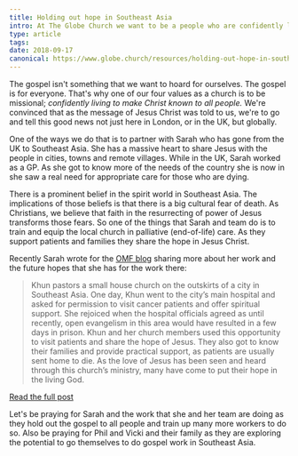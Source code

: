 ```yaml
---
title: Holding out hope in Southeast Asia
intro: At The Globe Church we want to be a people who are confidently living to make Christ known to all people, and we long to be a church committed to doing that globally…
type: article
tags:
date: 2018-09-17
canonical: https://www.globe.church/resources/holding-out-hope-in-southeast-asia
---
```


The gospel isn't something that we want to hoard for ourselves. The gospel is for everyone. That's why one of our four values as a church is to be missional; _confidently living to make Christ known to all people._ We're convinced that as the message of Jesus Christ was told to us, we're to go and tell this good news not just here in London, or in the UK, but globally.

One of the ways we do that is to partner with Sarah who has gone from the UK to Southeast Asia. She has a massive heart to share Jesus with the people in cities, towns and remote villages. While in the UK, Sarah worked as a GP. As she got to know more of the needs of the country she is now in she saw a real need for appropriate care for those who are dying.

There is a prominent belief in the spirit world in Southeast Asia. The implications of those beliefs is that there is a big cultural fear of death. As Christians, we believe that faith in the resurrecting of power of Jesus transforms those fears. So one of the things that Sarah and team do is to train and equip the local church in palliative (end-of-life) care. As they support patients and families they share the hope in Jesus Christ.

Recently Sarah wrote for the [OMF blog](https://omf.org/blog/2018/09/14/bringing-gospel-hope-through-palliative-care/) sharing more about her work and the future hopes that she has for the work there:

> Khun pastors a small house church on the outskirts of a city in Southeast Asia. One day, Khun went to the city’s main hospital and asked for permission to visit cancer patients and offer spiritual support. She rejoiced when the hospital officials agreed as until recently, open evangelism in this area would have resulted in a few days in prison. Khun and her church members used this opportunity to visit patients and share the hope of Jesus. They also got to know their families and provide practical support, as patients are usually sent home to die. As the love of Jesus has been seen and heard through this church’s ministry, many have come to put their hope in the living God.

[Read the full post](https://omf.org/blog/2018/09/14/bringing-gospel-hope-through-palliative-care/)

Let's be praying for Sarah and the work that she and her team are doing as they hold out the gospel to all people and train up many more workers to do so. Also be praying for Phil and Vicki and their family as they are exploring the potential to go themselves to do gospel work in Southeast Asia.
